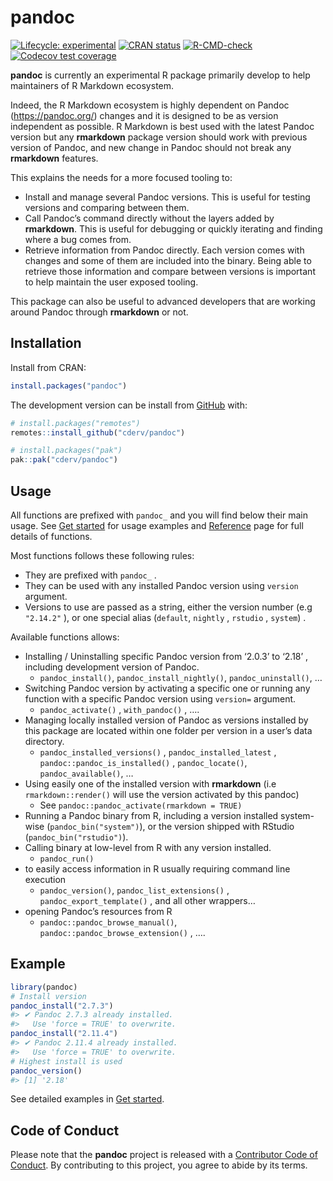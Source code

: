 
<!-- README.md is generated from README.Rmd. Please edit that file -->

# pandoc

<!-- badges: start -->

[![Lifecycle:
experimental](https://img.shields.io/badge/lifecycle-experimental-orange.svg)](https://lifecycle.r-lib.org/articles/stages.html#experimental)
[![CRAN
status](https://www.r-pkg.org/badges/version/pandoc)](https://github.com/cderv/pandoc)
[![R-CMD-check](https://github.com/cderv/pandoc/actions/workflows/R-CMD-check.yaml/badge.svg)](https://github.com/cderv/pandoc/actions/workflows/R-CMD-check.yaml)
[![Codecov test
coverage](https://codecov.io/gh/cderv/pandoc/branch/main/graph/badge.svg)](https://app.codecov.io/gh/cderv/pandoc?branch=main)

<!-- badges: end -->

**pandoc** is currently an experimental R package primarily develop to
help maintainers of R Markdown ecosystem.

Indeed, the R Markdown ecosystem is highly dependent on Pandoc
(<https://pandoc.org/>) changes and it is designed to be as version
independent as possible. R Markdown is best used with the latest Pandoc
version but any **rmarkdown** package version should work with previous
version of Pandoc, and new change in Pandoc should not break any
**rmarkdown** features.

This explains the needs for a more focused tooling to:

-   Install and manage several Pandoc versions. This is useful for
    testing versions and comparing between them.
-   Call Pandoc’s command directly without the layers added by
    **rmarkdown**. This is useful for debugging or quickly iterating and
    finding where a bug comes from.
-   Retrieve information from Pandoc directly. Each version comes with
    changes and some of them are included into the binary. Being able to
    retrieve those information and compare between versions is important
    to help maintain the user exposed tooling.

This package can also be useful to advanced developers that are working
around Pandoc through **rmarkdown** or not.

## Installation

Install from CRAN:

``` r
install.packages("pandoc")
```

The development version can be install from
[GitHub](https://github.com/) with:

``` r
# install.packages("remotes")
remotes::install_github("cderv/pandoc")

# install.packages("pak")
pak::pak("cderv/pandoc")
```

## Usage

All functions are prefixed with `pandoc_` and you will find below their
main usage. See [Get started](articles/pandoc.html) for usage examples
and [Reference](reference/index.html) page for full details of
functions.

Most functions follows these following rules:

-   They are prefixed with `pandoc_` .
-   They can be used with any installed Pandoc version using `version`
    argument.
-   Versions to use are passed as a string, either the version number
    (e.g `"2.14.2"` ), or one special alias (`default`, `nightly` ,
    `rstudio` , `system`) .

Available functions allows:

-   Installing / Uninstalling specific Pandoc version from ‘2.0.3’ to
    ‘2.18’ , including development version of Pandoc.
    -   `pandoc_install()`, `pandoc_install_nightly()`,
        `pandoc_uninstall()`, …
-   Switching Pandoc version by activating a specific one or running any
    function with a specific Pandoc version using `version=` argument.
    -   `pandoc_activate()` , `with_pandoc()` , ….
-   Managing locally installed version of Pandoc as versions installed
    by this package are located within one folder per version in a
    user’s data directory.
    -   `pandoc_installed_versions()` , `pandoc_installed_latest` ,
        `pandoc::pandoc_is_installed()` , `pandoc_locate()`,
        `pandoc_available()`, …
-   Using easily one of the installed version with **rmarkdown** (i.e
    `rmarkdown::render()` will use the version activated by this pandoc)
    -   See `pandoc::pandoc_activate(rmarkdown = TRUE)`
-   Running a Pandoc binary from R, including a version installed
    system-wise (`pandoc_bin("system")`), or the version shipped with
    RStudio (`pandoc_bin("rstudio")`).
-   Calling binary at low-level from R with any version installed.
    -   `pandoc_run()`
-   to easily access information in R usually requiring command line
    execution
    -   `pandoc_version()`, `pandoc_list_extensions()` ,
        `pandoc_export_template()` , and all other wrappers…
-   opening Pandoc’s resources from R
    -   `pandoc::pandoc_browse_manual()`,
        `pandoc::pandoc_browse_extension()` , ….

## Example

``` r
library(pandoc)
# Install version
pandoc_install("2.7.3")
#> ✔ Pandoc 2.7.3 already installed.
#>   Use 'force = TRUE' to overwrite.
pandoc_install("2.11.4")
#> ✔ Pandoc 2.11.4 already installed.
#>   Use 'force = TRUE' to overwrite.
# Highest install is used
pandoc_version()
#> [1] '2.18'
```

See detailed examples in [Get
started](https://cderv.github.io/pandoc/articles/pandoc.html).

## Code of Conduct

Please note that the **pandoc** project is released with a [Contributor
Code of Conduct](https://cderv.github.io/pandoc/CODE_OF_CONDUCT.html).
By contributing to this project, you agree to abide by its terms.
